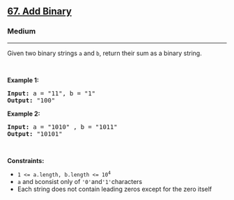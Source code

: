 <h2><a href="https://leetcode.com/problems/add-binary/description/">67. Add Binary</a></h2><h3>Medium</h3><hr><div><p>Given two binary strings <code>a</code> and <code>b</code>, return their sum as a binary string.</p>

<p>&nbsp;</p>
<p><strong class="example">Example 1:</strong></p>

<pre><strong>Input:</strong> a = "11", b = "1"
<strong>Output:</strong> "100"
</pre>

<p><strong class="example">Example 2:</strong></p>

<pre><strong>Input:</strong> a = "1010" , b = "1011"
<strong>Output:</strong> "10101"
</pre>



<p>&nbsp;</p>
<p><strong>Constraints:</strong></p>

<ul>
	<li><code>1 <= a.length, b.length <= 10<sup>4</sup></code></li>
	<li><code>a</code> and <code>b</code>consist only of <code>'0'</code>and<code>'1'</code>characters</li>
	<li>Each string does not contain leading zeros except for the zero itself</li>
	
</ul>
</div>